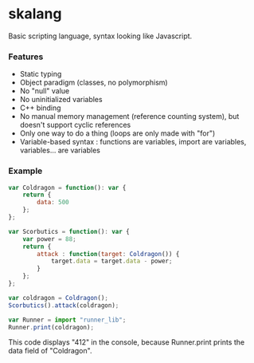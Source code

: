 # skalang

Basic scripting language, syntax looking like Javascript.

### Features
  * Static typing
  * Object paradigm (classes, no polymorphism)
  * No "null" value
  * No uninitialized variables
  * C++ binding
  * No manual memory management (reference counting system), but doesn't support cyclic references
  * Only one way to do a thing (loops are only made with "for")
  * Variable-based syntax : functions are variables, import are variables, variables... are variables
   
### Example
  
```javascript
var Coldragon = function(): var { 
	return { 
		data: 500
	}; 
};

var Scorbutics = function(): var {
	var power = 88;
	return {
		attack : function(target: Coldragon()) {
			target.data = target.data - power;
		}
	};
}; 

var coldragon = Coldragon();
Scorbutics().attack(coldragon);

var Runner = import "runner_lib";
Runner.print(coldragon);

```

This code displays "412" in the console, because Runner.print prints the data field of "Coldragon".
